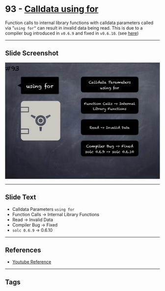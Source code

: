 # 93 - [Calldata using for](Calldata%20using%20for.md)
Function calls to internal library functions with calldata parameters called via “`using for”` can result in invalid data being read. This is due to a compiler bug introduced in `v0.6.9` and fixed in `v0.6.10`. (see [here](https://docs.soliditylang.org/en/v0.8.9/bugs.html))
___
## Slide Screenshot
![093.png](../../images/4.Pitfalls%20and%20Best%20Practices%20101/093.png)
___
## Slide Text
- Calldata Parameters `using for`
- Function Calls -> Internal Library Functions
- Read -> Invalid Data
- Compiler Bug -> Fixed
- `solc 0.6.9` -> 0.6.10
___
## References
- [Youtube Reference](https://youtu.be/vyWLO5Dlg50?t=523)
___
## Tags